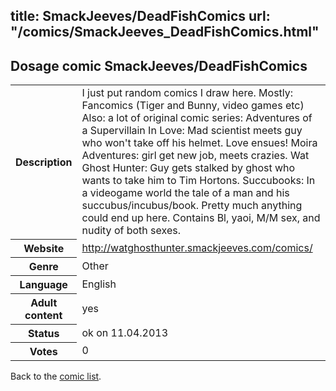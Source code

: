 title: SmackJeeves/DeadFishComics
url: "/comics/SmackJeeves_DeadFishComics.html"
---
Dosage comic SmackJeeves/DeadFishComics
-----------------------------------------

<table class="comicinfo">
<tr>
<th>Description</th><td>I just put random comics I draw here. Mostly: Fancomics (Tiger and Bunny, video games etc) Also: a lot of original comic series: Adventures of a Supervillain In Love: Mad scientist meets guy who won't take off his helmet. Love ensues! Moira Adventures: girl get new job, meets crazies. Wat Ghost Hunter: Guy gets stalked by ghost who wants to take him to Tim Hortons. Succubooks: In a videogame world the tale of a man and his succubus/incubus/book. Pretty much anything could end up here. Contains Bl, yaoi, M/M sex, and nudity of both sexes.</td>
</tr>
<tr>
<th>Website</th><td><a href="http://watghosthunter.smackjeeves.com/comics/">http://watghosthunter.smackjeeves.com/comics/</a></td>
</tr>
<tr>
<th>Genre</th><td>Other</td>
</tr>
<tr>
<th>Language</th><td>English</td>
</tr>
<tr>
<th>Adult content</th><td>yes</td>
</tr>
<tr>
<th>Status</th><td>ok on 11.04.2013</td>
</tr>
<tr>
<th>Votes</th><td>0</div></td>
</tr>
</table>

Back to the [comic list](../comic-index.html).
